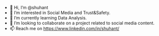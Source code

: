 - 👋 Hi, I’m @shuhant
- 👀 I’m interested in Social Media and Trust&Safety.
- 🌱 I’m currently learning Data Analysis.
- 💞️ I’m looking to collaborate on a project related to social media content.
- 📫 Reach me on https://www.linkedin.com/in/shuhant/

<!---
shuhant/shuhant is a ✨ special ✨ repository because its `README.md` (this file) appears on your GitHub profile.
You can click the Preview link to take a look at your changes.
--->
